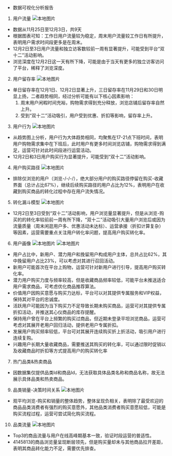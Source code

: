 * 数据可视化分析报告
1. 用户流量
![本地图片](./img/用户流量.png)
- 数据从11月25日至12月3日，共9天
- 根据图表可知：工作日用户流量较为稳定，周末用户流量较工作日有所提升，表明用户需求时间段更多是在周末。
- 12月2日至3日用户流量和独立访客数较前一周有显著提升，可能受到平台“双十二”活动影响。
- 浏览深度在12月2日这一天有所下降，可能是由于当天有更多的独立访客访问了平台，稀释了浏览深度。

2. 用户留存率
![本地图片](./img/用户留存率.png)
- 单日留存率在12月1日、12月2日显著上升，三日留存率在11月29日和30日明显上扬，二者趋势相同，经过分析可能有以下核心因素影响：
    1. 周末用户闲暇时间充裕，购物需求得到充分释放，浏览店铺后留存率自然上升。
    2. 受到“双十二”活动吸引，用户受到优惠、折扣等影响，留存率上升。

3. 用户行为
![本地图片](./img/用户行为.png)
- 从趋势图上分析，用户行为大体趋势相同，均聚焦在17-21点下班时间，表明用户购物需求集中在下班后，此时用户有更多时间浏览店铺，购物需求得到满足，运营可针对此时间段进行运营活动。
- 12月2日和3日用户购买行为显著提升，可能受到“双十二”活动影响。

4. 用户购买路径
![本地图片](./img/用户购买路径.png)
- 排除仅浏览的用户（浏览-/-/-/），绝大部分用户的购买路径停留在购买-收藏界面（总计占比67%），继续后续购买路径的用户占比为12%，表明用户在收藏到购买商品的转化过程中存在用户流失情况。

5. 转化漏斗模型
![本地图片](./img/转化漏斗模型.png)
- 12月2日至3日受到“双十二”活动影响，用户浏览量显著提升，但是从浏览-购买的的转化率较前前一周有所下降，“双十二”活动吸引大量用户浏览后或因为流量质量（周末闲逛用户多、优惠活动未达标）、运营承接（折扣计算复杂）等因素，运营需要重点关注用户转化率问题，提高用户购买转化率。

6. 用户画像
![本地图片](./img/用户画像-圆饼图.png)
![本地图片](./img/用户画像.png)
- 用户占比中，新用户、潜力用户和挽留用户构成用户主体，总共占比62%，其中挽留用户占比23%，可以考虑对其进行召回活动。
- 新用户可能首次在平台上购物，运营可针对新用户进行引导，提高用户购买转化率。
- 潜力用户购买力度与频率较高，但是收藏商品频率较低，可能平台未推送适合用户需求商品，可考虑优化商品推荐算法。
- 价值用户因购买意愿与购买力达标，平台可以对其提供专属服务和VIP权益，保持其对平台的忠诚度。
- 活跃用户可能因为当下购买力不足导致长期未购买商品，运营可对其提供专属折扣活动，并推送其心仪商品的库存提醒。
- 保持用户曾在平台上频繁的购买过商品，但近期未登录平坦浏览商品，运营可考虑对其展开老用户回归活动，提供老用户专属折扣。
- 发展用户购买频率较低，平台可对其展开连续购买折上折活动，吸引用户进行连续复购。
- 兴趣用户长期大量收藏商品，需要推送其购买的转化率，可以通过限时促销以及收藏商品时折扣等方式提高用户的购买转化率

7. 热门品类&热卖商品
- 因数据集仅提供品类Id和商品Id，无法获取具体品类名称和商品名称，故无法展示具体品类和热卖商品。

9. 品类销量-决策时间关系
![本地图片](./img/品类销量-决策时间关系.png)
- 观平均浏览-购买和销量的整体趋势，整体呈现负相关，表明除了最受欢迎的商品品类消费者有强烈的购买意愿外，其他品类消费者购买意愿较低，可能是购买流程过程，运营可尝试简化购买流程。

10. 品类流量
![本地图片](./img/品类流量.png)
- Top3的商品流量与用户在线高峰期基本一致，验证时段运营的普适性。
- 4145813的商品浏览量呈现断层领先，但是购买量却未与其他商品拉开差距，表明其商品转化能力不足，需要优先排查。